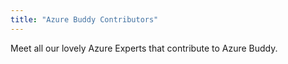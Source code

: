 ```yaml
---
title: "Azure Buddy Contributors"
---
```


Meet all our lovely Azure Experts that contribute to Azure Buddy.
